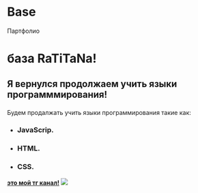 # Base
Партфолио
<head>
  <link rel="stylesheet" href="дополнение.css">
  <meta charset = "utf-8">
</head>
<body>
  <title>база!</title>
  <h1>база RaTiTaNa!</h1>
  <h2><p>Я вернулся продолжаем учить языки программмирования!</p></h2>
  <p>Будем продалжать учить языки программирования такие как:</p>
  <div>
    <ul>
      <li><h3>JavaScrip.</h3></li>
      <li><h3>HTML.</h3></li>
      <li><h3>CSS.</h3></li>
    </ul>
  </div>
  <a href ="https://t.me/zaronotok12"><strong>это мой тг канал!</strong></a>
  <img src ="https://i.pinimg.com/736x/80/27/a9/8027a93413211c1415c3dfae4ab13f2e.jpg">
</body>

